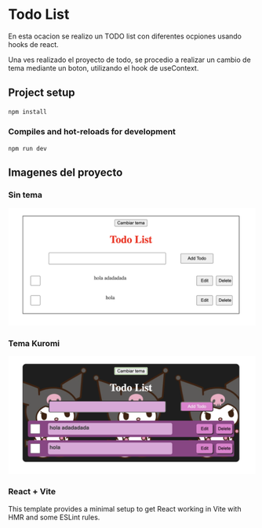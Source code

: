 # Todo List

En esta ocacion se realizo un TODO list con diferentes ocpiones usando hooks de react.

Una ves realizado el proyecto de todo, se procedio a realizar un cambio de tema mediante un boton, utilizando el hook de useContext.

## Project setup

```
npm install
```

### Compiles and hot-reloads for development

```
npm run dev
```

## Imagenes del proyecto

### Sin tema
![sinTema](../Img/todosin.png)

###  Tema Kuromi

![kuromi](../Img/todocon.png)

### React + Vite

This template provides a minimal setup to get React working in Vite with HMR and some ESLint rules.